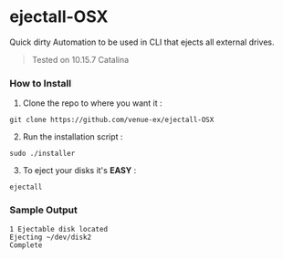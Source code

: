 # ejectall-OSX

Quick dirty Automation to be used in CLI that ejects all external drives.
> Tested on 10.15.7 Catalina

### How to Install
1. Clone the repo to where you want it :
```
git clone https://github.com/venue-ex/ejectall-OSX
```

2. Run the installation script :
```
sudo ./installer
```
3. To eject your disks it's **EASY** :
```
ejectall
```
### Sample Output

```
1 Ejectable disk located
Ejecting ~/dev/disk2
Complete
```

